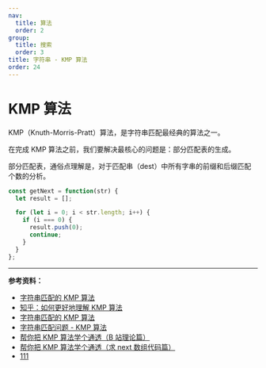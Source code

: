 ```yaml
---
nav:
  title: 算法
  order: 2
group:
  title: 搜索
  order: 3
title: 字符串 - KMP 算法
order: 24
---
```


# KMP 算法

KMP（Knuth-Morris-Pratt）算法，是字符串匹配最经典的算法之一。

在完成 KMP 算法之前，我们要解决最核心的问题是：部分匹配表的生成。

部分匹配表，通俗点理解是，对于匹配串（dest）中所有字串的前缀和后缀匹配个数的分析。

```js
const getNext = function(str) {
  let result = [];

  for (let i = 0; i < str.length; i++) {
    if (i === 0) {
      result.push(0);
      continue;
    }
  }
};
```

---

**参考资料：**

- [字符串匹配的 KMP 算法](http://www.ruanyifeng.com/blog/2013/05/Knuth%E2%80%93Morris%E2%80%93Pratt_algorithm.html)
- [知乎：如何更好地理解 KMP 算法](https://www.zhihu.com/question/21923021)
- [字符串匹配的 KMP 算法](http://www.ruanyifeng.com/blog/2013/05/Knuth%E2%80%93Morris%E2%80%93Pratt_algorithm.html)
- [字符串匹配问题 - KMP 算法](https://juejin.im/post/6844904134861127688)
- [帮你把 KMP 算法学个通透（B 站理论篇）](https://www.bilibili.com/video/BV1PD4y1o7nd/)
- [帮你把 KMP 算法学个通透（求 next 数组代码篇）](https://www.bilibili.com/video/BV1M5411j7Xx)
- [111](https://leetcode-cn.com/problems/implement-strstr/solution/bang-ni-ba-kmpsuan-fa-xue-ge-tong-tou-ming-ming-ba/)
